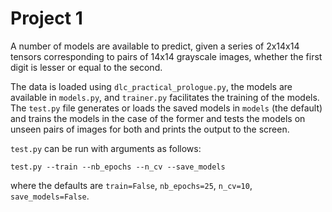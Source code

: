 # Project 1

A number of models are available to predict, given a series of 2x14x14 tensors corresponding to pairs of 14x14 grayscale images, whether the first digit is lesser or equal to the second.

The data is loaded using `dlc_practical_prologue.py`, the models are available in `models.py`, and `trainer.py` facilitates the training of the models. 
The `test.py` file generates or loads the saved models in `models` (the default) and trains the models in the case of the former and tests the models on unseen pairs of images for both
and prints the output to the screen. 

`test.py` can be run with arguments as follows: 
```
test.py --train --nb_epochs --n_cv --save_models
```
where the defaults are `train=False`, `nb_epochs=25`, `n_cv=10`, `save_models=False`. 

